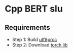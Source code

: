 # Cpp BERT slu

## Requirements

- Step 1: Build [utf8proc](https://github.com/JuliaStrings/utf8proc)
- Step 2: Download [torch lib](https://download.pytorch.org/libtorch/cpu/libtorch-macos-1.8.0.zip)
